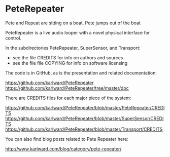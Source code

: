 PeteRepeater
============

Pete and Repeat are sitting on a boat.  Pete jumps out of the boat

PeteRepeater is a live audio looper with a novel physical interface for 
control. 

In the subdirectories PeteRepeater, SuperSensor, and Transport: 
- see the file CREDITS for info on authors and sources
- see the file file COPYING for info on software licensing

The code is in GitHub, as is the presentation and related documentation: 

  https://github.com/karlward/PeteRepeater
  https://github.com/karlward/PeteRepeater/tree/master/doc

There are CREDITS files for each major piece of the system: 

  https://github.com/karlward/PeteRepeater/blob/master/PeteRepeater/CREDITS
  https://github.com/karlward/PeteRepeater/blob/master/SuperSensor/CREDITS
  https://github.com/karlward/PeteRepeater/blob/master/Transport/CREDITS

You can also find blog posts related to Pete Repeater here: 

  http://www.karlward.com/blog/category/pete-repeater/ 
